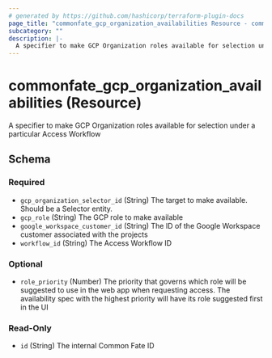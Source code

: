 ```yaml
---
# generated by https://github.com/hashicorp/terraform-plugin-docs
page_title: "commonfate_gcp_organization_availabilities Resource - commonfate"
subcategory: ""
description: |-
  A specifier to make GCP Organization roles available for selection under a particular Access Workflow
---
```


# commonfate_gcp_organization_availabilities (Resource)

A specifier to make GCP Organization roles available for selection under a particular Access Workflow



<!-- schema generated by tfplugindocs -->
## Schema

### Required

- `gcp_organization_selector_id` (String) The target to make available. Should be a Selector entity.
- `gcp_role` (String) The GCP role to make available
- `google_workspace_customer_id` (String) The ID of the Google Workspace customer associated with the projects
- `workflow_id` (String) The Access Workflow ID

### Optional

- `role_priority` (Number) The priority that governs which role will be suggested to use in the web app when requesting access. The availability spec with the highest priority will have its role suggested first in the UI

### Read-Only

- `id` (String) The internal Common Fate ID


